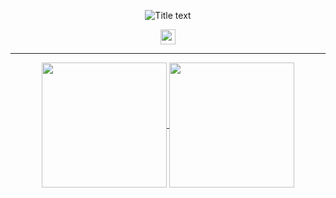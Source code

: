 <p align="center">
  <img src="https://readme-typing-svg.demolab.com/?lines=hello+fren+👋;Checkout+my+GitHub+profile!;&font=Fira%20Code&center=true&width=480&height=50&duration=4000&pause=1000" alt="Title text">
</p>

<p align="center">
  <img height="24" width="24" src="https://cdn.simpleicons.org/nixos/black/white" />
</p>

---

<p align="center">
  <a href="https://github.com/anuraghazra/github-readme-stats">
    <img height=200 align="center" src="https://github-readme-stats.vercel.app/api?username=qlexqndru&show_icons=true&rank_icon=percentile&card_width=220&theme=transparent&bg_color=000000" />
  </a>
  <a href="https://github.com/anuraghazra/convoychat">
    <img height=200 align="center" src="https://github-readme-stats.vercel.app/api/top-langs/?username=qlexqndru&layout=donut&card_width=220&theme=transparent" />
  </a>
</p>
